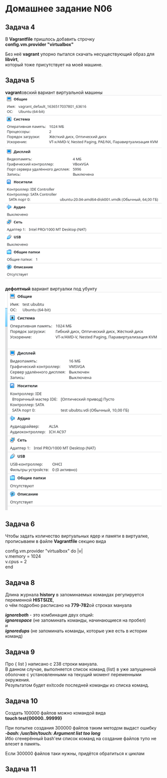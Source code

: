 Домашнее задание N06
====================

Задача 4
--------

В **Vagrantfile** пришлось добавить строчку  
**config.vm.provider "virtualbox"**  
  
Без неё **vagrant** упорно пытался скачать несуществующий образ для **libvirt**,  
который тоже присутствует на моей машине.

Задача 5
--------

**vagrant**овский вариант виртуальной машины  
![Vagrant_Ubuntu](/dz06/pic/Vagrant_VM_settings.png)
  

**дефолтный** вариант виртуалки под убунту  
![Default_Ubuntu](/dz06/pic/Default_VM_settings.png)
  

Задача 6
--------

Чтобы задать количество виртуальных ядер и памяти в виртуалке,  
прописываем в файле **Vagrantfile** секцию вида
  
 config.vm.provider "virtualbox" do |v|  
    v.memory = 1024  
    v.cpus = 2  
 end  

Задача 8
--------

Длина журнала **history** в запоминаемых командах регулируется переменной **HISTSIZE**,  
о чём подробно расписано на **779-782**ой строках мануала  
  
***ignoreboth*** - это комбинация двух опций:  
***ignorespace*** (не запоминать команды, начинающиеся на пробел)  
и  
***ignoredups*** (не запоминать команды, которые уже есть в истории команд)  

Задача 9
--------

Про { list } написано с 238 строки мануала.  
В данном случае,  выполняется список команд (list) в уже запущенной оболочке с установленными на текущий момент переменными окружения.  
Результатом будет exitcode последней команды из списка команд.

Задача 10
---------

Создать 100000 файлов можно командой вида  
**touch test{00000..99999}**  

При попытке создания 300000 файлов таким методом выдаст ошибку  
***-bash: /usr/bin/touch: Argument list too long***  
Ибо сгенерённый bash'ем список команд на создание файлов тупо не влезет в память.  

Если 300000 файлов таки нужны, придётся обратиться к циклам

Задача 11
---------

